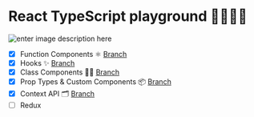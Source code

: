 

# React TypeScript playground  🐱‍👤🐱‍🏍

![enter image description here](https://ionicframework.com/blog/wp-content/uploads/2019/02/typescript-in-react.png)

 - [x] Function Components ⚛️ [Branch](https://github.com/MomenSherif/react-redux-typescript/tree/1--function-component)
 - [x] Hooks ✨ [Branch](https://github.com/MomenSherif/react-redux-typescript/tree/2--Hooks)
 - [x] Class Components 👴🏻 [Branch](https://github.com/MomenSherif/react-redux-typescript/tree/3--class-components)
 - [x] Prop Types & Custom Components 📦 [Branch](https://github.com/MomenSherif/react-redux-typescript/tree/4--prop-types)
 - [x] Context API 🗂️ [Branch](https://github.com/MomenSherif/react-redux-typescript/tree/5--context-api)
 - [ ] Redux

